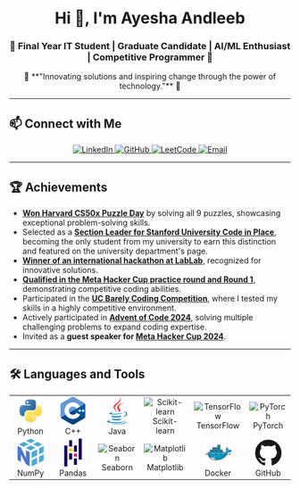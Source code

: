 <h1 align="center">Hi 👋, I'm Ayesha Andleeb</h1>
<h3 align="center">🚀 Final Year IT Student | Graduate Candidate | AI/ML Enthusiast | Competitive Programmer 🚀</h3>

<p align="center">
  🌟 **"Innovating solutions and inspiring change through the power of technology."** 🌟
</p>

---

## 📫 Connect with Me
<p align="center">
  <a href="https://www.linkedin.com/in/ayesha-andleeb-262352278/" target="_blank">
    <img src="https://img.shields.io/badge/LinkedIn-0077B5?logo=linkedin&logoColor=white&style=for-the-badge" alt="LinkedIn" />
  </a>
  <a href="https://github.com/AyeshaAndleeb" target="_blank">
    <img src="https://img.shields.io/badge/GitHub-181717?logo=github&logoColor=white&style=for-the-badge" alt="GitHub" />
  </a>
  <a href="https://leetcode.com/u/Ayesha-Andleeb/" target="_blank">
    <img src="https://img.shields.io/badge/LeetCode-FFA116?logo=leetcode&logoColor=black&style=for-the-badge" alt="LeetCode" />
  </a>
  <a href="mailto:ayesha0129@gmail.com" target="_blank">
    <img src="https://img.shields.io/badge/Email-D14836?logo=gmail&logoColor=white&style=for-the-badge" alt="Email" />
  </a>
</p>

---

## 🏆 Achievements

- **[Won Harvard CS50x Puzzle Day](https://www.linkedin.com/feed/update/urn:li:activity:7268930886098722816/)** by solving all 9 puzzles, showcasing exceptional problem-solving skills.
- Selected as a **[Section Leader for Stanford University Code in Place](https://www.linkedin.com/feed/update/urn:li:activity:7248659512172199936/)**, becoming the only student from my university to earn this distinction and featured on the university department's page.
- **[Winner of an international hackathon at LabLab](https://www.facebook.com/61551216354613/posts/122162622338040545/?rdid=8UpGkSZD1SziyawD#)**, recognized for innovative solutions.
- **[Qualified in the Meta Hacker Cup practice round and Round 1](https://www.linkedin.com/posts/ayesha-andleeb-262352278_metaabrhackerabrcupabr2024-hayatianabrcomputingabrsociety-activity-7239457700823072769-FwzW?utm_source=share&utm_medium=member_desktop)**, demonstrating competitive coding abilities.
- Participated in the **[UC Barely Coding Competition](https://www.linkedin.com/posts/ayesha-andleeb-262352278_thrilled-to-announce-our-3rd-place-win-activity-7228051381528535040-d2ja?utm_source=share&utm_medium=member_desktop)**, where I tested my skills in a highly competitive environment.
- Actively participated in **[Advent of Code 2024](https://www.linkedin.com/feed/update/urn:li:activity:7248659512172199936/)**, solving multiple challenging problems to expand coding expertise.
- Invited as a **guest speaker for [Meta Hacker Cup 2024](https://www.linkedin.com/feed/update/urn:li:activity:7248659512172199936/)**.

---

## 🛠️ Languages and Tools  

<div align="center">
  <table>
    <tr>
      <td align="center" width="120">
        <img src="https://raw.githubusercontent.com/devicons/devicon/master/icons/python/python-original.svg" alt="Python" width="50" height="50"/>
        <br>Python
      </td>
      <td align="center" width="120">
        <img src="https://raw.githubusercontent.com/devicons/devicon/master/icons/cplusplus/cplusplus-original.svg" alt="C++" width="50" height="50"/>
        <br>C++
      </td>
      <td align="center" width="120">
        <img src="https://raw.githubusercontent.com/devicons/devicon/master/icons/java/java-original.svg" alt="Java" width="50" height="50"/>
        <br>Java
      </td>
      <td align="center" width="120">
        <img src="https://upload.wikimedia.org/wikipedia/commons/0/05/Scikit_learn_logo_small.svg" alt="Scikit-learn" width="50" height="50"/>
        <br>Scikit-learn
      </td>
      <td align="center" width="120">
        <img src="https://www.vectorlogo.zone/logos/tensorflow/tensorflow-icon.svg" alt="TensorFlow" width="50" height="50"/>
        <br>TensorFlow
      </td>
      <td align="center" width="120">
        <img src="https://www.vectorlogo.zone/logos/pytorch/pytorch-icon.svg" alt="PyTorch" width="50" height="50"/>
        <br>PyTorch
      </td>
    </tr>
    <tr>
      <td align="center" width="120">
        <img src="https://raw.githubusercontent.com/devicons/devicon/master/icons/numpy/numpy-original.svg" alt="NumPy" width="50" height="50"/>
        <br>NumPy
      </td>
      <td align="center" width="120">
        <img src="https://raw.githubusercontent.com/devicons/devicon/master/icons/pandas/pandas-original.svg" alt="Pandas" width="50" height="50"/>
        <br>Pandas
      </td>
      <td align="center" width="120">
        <img src="https://seaborn.pydata.org/_images/logo-wide-lightbg.svg" alt="Seaborn" width="80" height="50"/>
        <br>Seaborn
      </td>
      <td align="center" width="120">
        <img src="https://matplotlib.org/_static/logo2_compressed.svg" alt="Matplotlib" width="80" height="50"/>
        <br>Matplotlib
      </td>
      <td align="center" width="120">
        <img src="https://raw.githubusercontent.com/devicons/devicon/master/icons/docker/docker-original.svg" alt="Docker" width="50" height="50"/>
        <br>Docker
      </td>
      <td align="center" width="120">
        <img src="https://raw.githubusercontent.com/devicons/devicon/master/icons/github/github-original.svg" alt="GitHub" width="50" height="50"/>
        <br>GitHub
      </td>
    </tr>
  </table>
</div>
